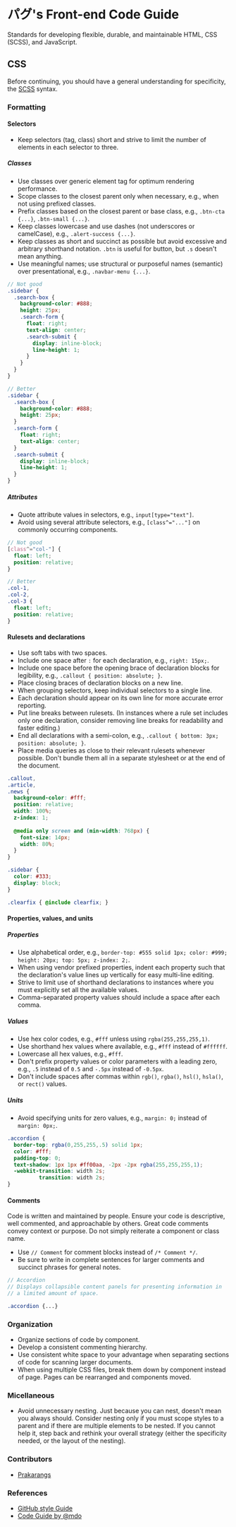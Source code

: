 
# パグ's Front-end Code Guide

Standards for developing flexible, durable, and maintainable HTML, CSS (SCSS), and JavaScript.

## CSS

Before continuing, you should have a general understanding for specificity, the [SCSS](http://www.sass-lang.com) syntax.

### Formatting

#### Selectors

* Keep selectors (tag, class) short and strive to limit the number of elements in each selector to three.

##### Classes

* Use classes over generic element tag for optimum rendering performance.
* Scope classes to the closest parent only when necessary, e.g., when not using prefixed classes.
* Prefix classes based on the closest parent or base class, e.g., `.btn-cta {...}`, `.btn-small {...}`.
* Keep classes lowercase and use dashes (not underscores or camelCase), e.g., `.alert-success {...}`.
* Keep classes as short and succinct as possible but avoid excessive and arbitrary shorthand notation. `.btn` is useful for button, but `.s` doesn't mean anything.
* Use meaningful names; use structural or purposeful names (semantic) over presentational, e.g., `.navbar-menu {...}`.

```scss
// Not good
.sidebar {
  .search-box {
    background-color: #888;
    height: 25px;
    .search-form {
      float: right;
      text-align: center;
      .search-submit {
        display: inline-block;
        line-height: 1;
      }
    }
  }
}

// Better
.sidebar {
  .search-box {
    background-color: #888;
    height: 25px;
  }
  .search-form {
    float: right;
    text-align: center;
  }
  .search-submit {
    display: inline-block;
    line-height: 1;
  }
}
```

##### Attributes

* Quote attribute values in selectors, e.g., `input[type="text"]`.
* Avoid using several attribute selectors, e.g., `[class^="..."]` on commonly occurring components.

```scss
// Not good
[class^="col-"] {
  float: left;
  position: relative;
}

// Better
.col-1,
.col-2,
.col-3 {
  float: left;
  position: relative;
}
```


#### Rulesets and declarations

* Use soft tabs with two spaces.
* Include one space after `:` for each declaration, e.g., `right: 15px;`.
* Include one space before the opening brace of declaration blocks for legibility, e.g., `.callout { position: absolute; }`.
* Place closing braces of declaration blocks on a new line.
* When grouping selectors, keep individual selectors to a single line.
* Each declaration should appear on its own line for more accurate error reporting.
* Put line breaks between rulesets. (In instances where a rule set includes only one declaration, consider removing line breaks for readability and faster editing.)
* End all declarations with a semi-colon, e.g., `.callout { bottom: 3px; position: absolute; }`.
* Place media queries as close to their relevant rulesets whenever possible. Don't bundle them all in a separate stylesheet or at the end of the document.

```scss
.callout,
.article,
.news {
  background-color: #fff;
  position: relative;
  width: 100%;
  z-index: 1;
  
  @media only screen and (min-width: 768px) {
    font-size: 14px;
    width: 80%;
  }
}

.sidebar {
  color: #333;
  display: block;
}

.clearfix { @include clearfix; }
```


#### Properties, values, and units

##### Properties

* Use alphabetical order, e.g., `border-top: #555 solid 1px; color: #999; height: 20px; top: 5px; z-index: 2;`.
* When using vendor prefixed properties, indent each property such that the declaration's value lines up vertically for easy multi-line editing.
* Strive to limit use of shorthand declarations to instances where you must explicitly set all the available values.
* Comma-separated property values should include a space after each comma.

##### Values

* Use hex color codes, e.g., `#fff` unless using `rgba(255,255,255,1)`.
* Use shorthand hex values where available, e.g., `#fff` instead of `#ffffff`.
* Lowercase all hex values, e.g., `#fff`.
* Don't prefix property values or color parameters with a leading zero, e.g., `.5` instead of `0.5` and `-.5px` instead of `-0.5px`.
* Don't include spaces after commas within `rgb()`, `rgba()`, `hsl()`, `hsla()`, or `rect()` values.

##### Units

* Avoid specifying units for zero values, e.g., `margin: 0;` instead of `margin: 0px;`.

```scss
.accordion {
  border-top: rgba(0,255,255,.5) solid 1px;
  color: #fff;
  padding-top: 0;
  text-shadow: 1px 1px #ff00aa, -2px -2px rgba(255,255,255,1);
  -webkit-transition: width 2s;
          transition: width 2s;
}
```

#### Comments

Code is written and maintained by people. Ensure your code is descriptive, well commented, and approachable by others. Great code comments convey context or purpose. Do not simply reiterate a component or class name.

* Use `// Comment` for comment blocks instead of `/* Comment */`.
* Be sure to write in complete sentences for larger comments and succinct phrases for general notes.

```scss
// Accordion
// Displays collapsible content panels for presenting information in
// a limited amount of space.

.accordion {...}
```

### Organization
* Organize sections of code by component.
* Develop a consistent commenting hierarchy.
* Use consistent white space to your advantage when separating sections of code for scanning larger documents.
* When using multiple CSS files, break them down by component instead of page. Pages can be rearranged and components moved.

### Micellaneous

* Avoid unnecessary nesting. Just because you can nest, doesn't mean you always should. Consider nesting only if you must scope styles to a parent and if there are multiple elements to be nested. If you cannot help it, step back and rethink your overall strategy (either the specificity needed, or the layout of the nesting).

### Contributors
* [Prakarangs](https://github.com/prakarangs)

### References
* [GitHub style Guide](https://github.com/styleguide)
* [Code Guide by @mdo](http://codeguide.co)
